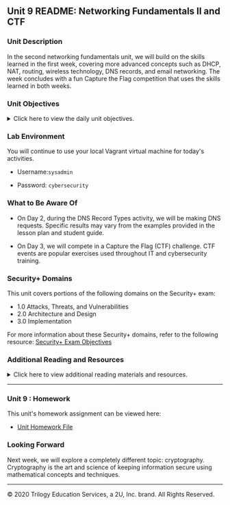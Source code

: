 ## Unit 9 README: Networking Fundamentals II and CTF

### Unit Description

In the second networking fundamentals unit, we will build on the skills learned in the first week, covering more advanced concepts such as DHCP, NAT, routing, wireless technology, DNS records, and email networking. The week concludes with a fun Capture the Flag competition that uses the skills learned in both weeks. 

### Unit Objectives 

<details>
    <summary>Click here to view the daily unit objectives.</summary>

  <br>

- **Day 1:** IPs and Routing
- Explain how DHCP and NAT assist with the transmission of data from private to public networks and from public to private networks.
  
- Analyze packet captures to diagnose potential DHCP issues on a network.  
  
- Optimize routing schemes by determining the shortest or quickest paths between multiple servers.
  
- Use Wireshark to visualize wireless beacon signals, capture BSSIDs and SSIDs, and determine the type of wireless security being used by WAPs.
  
- Use Aircrack-ng to obtain a wireless key and decrypt wireless traffic to determine security risks.
  
- **Day 2:** Email Networks and Security

  - Validate DNS records using `nslookup`.

  - Describe the process, protocols, and headers associated with email communication.

  - Analyze email headers to identify suspicious content.

- **Day 3:** Networking Capture the Flag
- Compete in a networking Capture the Flag competition.

</details>


### Lab Environment

You will continue to use your local Vagrant virtual machine for today's activities.  

- Username:`sysadmin`

- Password: `cybersecurity`

### What to Be Aware Of

- On Day 2, during the DNS Record Types activity, we will be making DNS requests. Specific results may vary from the examples provided in the lesson plan and student guide. 

- On Day 3, we will compete in a Capture the Flag (CTF) challenge. CTF events are popular exercises used throughout IT and cybersecurity training.


### Security+ Domains 

This unit covers portions of the following domains on the Security+ exam:

- 1.0 Attacks, Threats, and Vulnerabilities 
- 2.0 Architecture and Design 
- 3.0 Implementation

For more information about these Security+ domains, refer to the following resource: [Security+ Exam Objectives](https://comptiacdn.azureedge.net/webcontent/docs/default-source/exam-objectives/comptia-security-sy0-601-exam-objectives-(2-0).pdf?sfvrsn=8c5889ff_2)



### Additional Reading and Resources

<details> 
<summary> Click here to view additional reading materials and resources. </summary>
</br>

These resources are provided as optional, recommended resources to supplement the concepts covered in this unit.

- **Day 1 Resources**

  - [YouTube: How DHCP works](https://www.youtube.com/watch?v=S43CFcpOZSI)
  - [YouTube: How NAT works](https://www.youtube.com/watch?v=QBqPzHEDzvo)
  - [comparitech.com: Types of Routing Protocol - The Ultimate Guide](https://www.comparitech.com/net-admin/routing-protocol-types-guide/)
  - [TechTarget: Introduction to Wireless Security](https://searchsecurity.techtarget.com/feature/An-introduction-to-wireless-security)
  - [Aircrack.ng: Aircrack-ng Newbie Guide for Linux](https://www.aircrack-ng.org/doku.php?id=newbie_guide)

- **Day 2 Resources**

  - [NS1: DNS Records Explained](https://ns1.com/resources/dns-records-explained)
  - [Cybersecurity Insiders: Threat Hunting Through Email Headers](https://www.cybersecurity-insiders.com/threat-hunting-through-email-headers/)

- **Day 3 Resources**

  - [CTF101.org: Capture the Flag 101](https://ctf101.org/)

  - [AT&T Cybersecurity: CTF Hacking - What is Capture the Flag?](https://cybersecurity.att.com/blogs/security-essentials/capture-the-flag-ctf-what-is-it-for-a-newbie)



</details>

---

### Unit 9 : Homework

This unit's homework assignment can be viewed here: 

- [Unit Homework File](../../2-Homework/09-Networking-Fundamentals-II-and-CTF-Review/readme.md)

### Looking Forward 

Next week, we will explore a completely different topic: cryptography. Cryptography is the art and science of keeping information secure using mathematical concepts and techniques.

---


© 2020 Trilogy Education Services, a 2U, Inc. brand. All Rights Reserved.    
